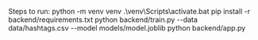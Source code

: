 Steps to run:
python -m venv venv
.\venv\Scripts\activate.bat
pip install -r backend/requirements.txt
python backend/train.py --data data/hashtags.csv --model models/model.joblib
python backend/app.py
